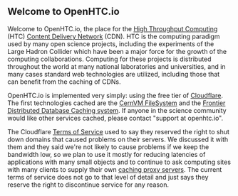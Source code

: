 ## Welcome to OpenHTC.io

Welcome to OpenHTC.io, the place for the [High Throughput Computing](https://en.wikipedia.org/wiki/High-throughput_computing) (HTC) [Content Delivery Network](https://en.wikipedia.org/wiki/Content_delivery_network) (CDN).  HTC is the computing paradigm used by many open science projects, including the experiments of the Large Hadron Collider which have been a major force for the growth of the computing collaborations.  Computing for these projects is distributed throughout the world at many national laboratories and universities, and in many cases standard web technologies are utilized, including those that can benefit from the caching of CDNs.

OpenHTC.io is implemented very simply: using the free tier of [Cloudflare](https://cloudflare.com).  The first technologies cached are the [CernVM FileSystem](https://cernvm.cern.ch/portal/filesystem) and the [Frontier Distributed Database Caching system](http://frontier.cern.ch).  If anyone in the science community would like other services cached, please contact "support at openhtc.io".

The Cloudflare [Terms of Service](https://www.cloudflare.com/terms/) used to say they reserved the right to shut down domains that caused problems on their servers.  We discussed it with them and they said we're not likely to cause problems if we keep the bandwidth low, so we plan to use it mostly for reducing latencies of applications with many small objects and to continue to ask computing sites with many clients to supply their own [caching proxy servers](https://twiki.cern.ch/twiki/bin/view/Frontier/InstallSquid).  The current terms of service does not go to that level of detail and just says they reserve the right to discontinue service for any reason.
